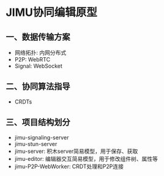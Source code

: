 # JIMU协同编辑原型

## 一、数据传输方案

- 网络拓扑: 内网分布式
- P2P: WebRTC
- Signal: WebSocket

## 二、协同算法指导

- CRDTs

## 三、项目结构划分

- jimu-signaling-server
- jimu-stun-server
- jimu-server: 积木server简易模型，用于保存、获取
- jimu-editor: 编辑器交互简易模型，用于修改组件树、属性等
- jimu-P2P-WebWorker: CRDT处理和P2P连接
